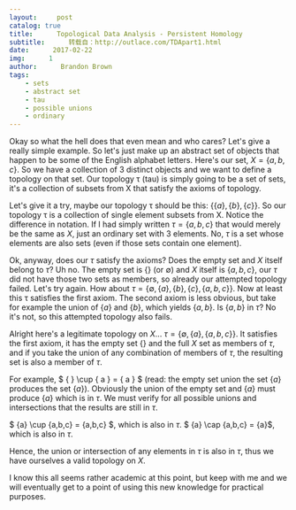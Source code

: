 ```yaml
---
layout:     post
catalog: true
title:      Topological Data Analysis - Persistent Homology
subtitle:      转载自：http://outlace.com/TDApart1.html
date:      2017-02-22
img:      1
author:      Brandon Brown
tags:
    - sets
    - abstract set
    - tau
    - possible unions
    - ordinary
---
```


Okay so what the hell does that even mean and who cares? Let's give a really simple example.
So let's just make up an abstract set of objects that happen to be some of the English alphabet letters. Here's our set, $X = \{a,b,c\}$. So we have a collection of 3 distinct objects and we want to define a topology on that set. Our topology τ (tau) is simply going to be a set of sets, it's a collection of subsets from X that satisfy the axioms of topology.

Let's give it a try, maybe our topology τ should be this: $\{\{a\},\{b\},\{c\}\}$. So our topology τ is a collection of single element subsets from X. Notice the difference in notation. If I had simply written $\tau = \{a,b,c\}$ that would merely be the same as $X$, just an ordinary set with 3 elements. No, $\tau$ is a set whose elements are also sets (even if those sets contain one element).

Ok, anyway, does our $\tau$ satisfy the axioms? Does the empty set and $X$ itself belong to $\tau$? Uh no. The empty set is $\{\}$ (or $\emptyset$) and $X$ itself is $\{a,b,c\}$, our $\tau$ did not have those two sets as members, so already our attempted topology failed. Let's try again. How about $\tau = \{\emptyset,\{a\},\{b\},\{c\}, \{a,b,c\}\}$. Now at least this τ satisfies the first axiom. The second axiom is less obvious, but take for example the union of $\{a\}$ and $\{b\}$, which yields $\{a,b\}$. Is $\{a,b\}$ in $\tau$? No it's not, so this attempted topology also fails.

Alright here's a legitimate topology on $X$... $\tau = \{\emptyset, \{a\}, \{a,b,c\}\}$. It satisfies the first axiom, it has the empty set $\{\}$ and the full $X$ set as members of $\tau$, and if you take the union of any combination of members of $\tau$, the resulting set is also a member of $\tau$.

For example,
$ \{ \} \cup \{ a \} = \{ a \} $ (read: the empty set union the set $\{a\}$ produces the set $\{a\}$). Obviously the union of the empty set and $\{a\}$ must produce $\{a\}$ which is in $\tau$. We must verify for all possible unions and intersections that the results are still in $\tau$.

$ \{a\} \cup \{a,b,c\} = \{a,b,c\} $, which is also in $\tau$.
$ \{a\} \cap \{a,b,c\} = \{a\}$, which is also in $\tau$.

Hence, the union or intersection of any elements in $\tau$ is also in $\tau$, thus we have ourselves a valid topology on $X$.

I know this all seems rather academic at this point, but keep with me and we will eventually get to a point of using this new knowledge for practical purposes.
